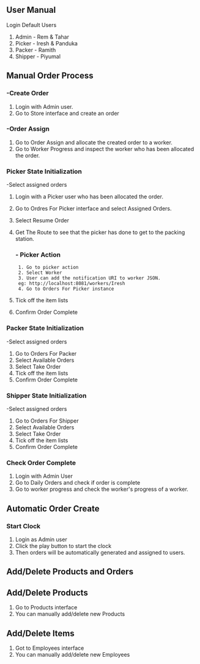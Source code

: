 ## User Manual
Login
Default Users
1. Admin - Rem & Tahar
2. Picker - Iresh & Panduka
3. Packer - Ramith
4. Shipper - Piyumal

## Manual Order Process
### -Create Order
1. Login with Admin user.
2. Go to Store interface and create an order

### -Order Assign
1. Go to Order Assign and allocate the created order to a worker.
2. Go to Worker Progress and inspect the worker who has been allocated the order.

### Picker State Initialization
-Select assigned orders
1. Login with a Picker user who has been allocated the order.
2. Go to Ordres For Picker interface and select Assigned Orders.
3. Select Resume Order
4. Get The Route to see that the picker has done to get to the packing station.

    ### - Picker Action
        1. Go to picker action 
        2. Select Worker
        3. User can add the notification URI to worker JSON.
        eg: http://localhost:8081/workers/Iresh
        4. Go to Orders For Picker instance

5. Tick off the item lists
6. Confirm Order Complete

### Packer State Initialization
-Select assigned orders
1. Go to Orders For Packer
2. Select Available Orders
3. Select Take Order
4. Tick off the item lists
5. Confirm Order Complete

### Shipper State Initialization
-Select assigned orders
1. Go to Orders For Shipper
2. Select Available Orders
3. Select Take Order
4. Tick off the item lists
5. Confirm Order Complete

### Check Order Complete
1. Login with Admin User
2. Go to Daily Orders and check if order is complete
3. Go to worker progress and check the worker's progress of a worker.

## Automatic Order Create
### Start Clock
1. Login as Admin user
2. Click the play button to start the clock
3. Then orders will be automatically generated and assigned to users.

## Add/Delete Products and Orders
## Add/Delete Products
1. Go to Products interface
2. You can manually add/delete new Products
## Add/Delete Items
1. Got to Employees interface
2. You can manually add/delete new Employees